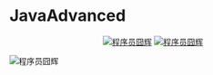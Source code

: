 # JavaAdvanced
<p align="center">
  <a href="https://www.zhihu.com/people/opiece.me"><img src="https://img.shields.io/badge/zhihu-知乎-informational" alt="程序员囧辉"></a>
  <a href="https://blog.csdn.net/v123411739"><img src="https://img.shields.io/badge/csdn-CSDN-red.svg" alt="程序员囧辉"></a>
</p>

![程序员囧辉](https://img-blog.csdnimg.cn/20191026124029516.jpg)
